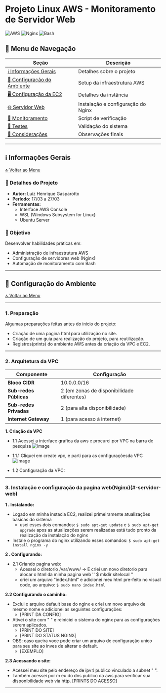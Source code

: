 #  Projeto Linux AWS - Monitoramento de Servidor Web

![AWS](https://img.shields.io/badge/AWS-%23FF9900.svg?style=for-the-badge&logo=amazon-aws&logoColor=white)
![Nginx](https://img.shields.io/badge/nginx-%23009639.svg?style=for-the-badge&logo=nginx&logoColor=white)
![Bash](https://img.shields.io/badge/bash-%23121011.svg?style=for-the-badge&logo=gnu-bash&logoColor=white)

## 📑 Menu de Navegação
| Seção | Descrição |
|-------|-----------|
| [ℹ️ Informações Gerais](#-informações-gerais) | Detalhes sobre o projeto |
| [🔧 Configuração do Ambiente](#-configuração-do-ambiente) | Setup da infraestrutura AWS |
| [🖥️ Configuração da EC2](#-configuração-da-ec2) | Detalhes da instância |
| [🌐 Servidor Web](#-servidor-web) | Instalação e configuração do Nginx |
| [🔔 Monitoramento](#-monitoramento) | Script de verificação |
| [🧪 Testes](#-testes) | Validação do sistema |
| [📝 Considerações](#-considerações) | Observações finais |

---

## ℹ️ Informações Gerais <a name="-informações-gerais"></a>
[🔝 Voltar ao Menu](#-menu-de-navegação)

### 📌 Detalhes do Projeto
- **Autor:** Luiz Henrique Gasparotto
- **Período:** 17/03 a 27/03
- **Ferramentas:**
  - Interface AWS Console
  - WSL (Windows Subsystem for Linux)
  - Ubuntu Server

### 🎯 Objetivo
Desenvolver habilidades práticas em:
- Administração de infraestrutura AWS
- Configuração de servidores web (Nginx)
- Automação de monitoramento com Bash

---


## 🔧 Configuração do Ambiente <a name="-configuração-do-ambiente"></a>
[🔝 Voltar ao Menu](#-menu-de-navegação)

---

### 1. Preparação 
Algumas preparações feitas antes do inicio do projeto:
- Criação de uma pagina html para utilização no site.
- Criação de um guia para realização do projeto, para reutilização.
- Registros(prints) do ambiente AWS antes da criação da VPC e EC2.


---
### 2. Arquitetura da VPC

| Componente | Configuração |
|------------|--------------|
| **Bloco CIDR** | 10.0.0.0/16 |
| **Sub-redes Públicas** | 2 (em zonas de disponibilidade diferentes) |
| **Sub-redes Privadas** | 2 (para alta disponibilidade) |
| **Internet Gateway** | 1 (para acesso à internet) |

**1. Criação da VPC**
- 1.1 Acessei a interface grafica da aws e procurei por VPC na barra de pesquisa
	![image](https://github.com/user-attachments/assets/2a3fd46f-a588-4c8c-b9e3-e19dcd88780d)
- 1.1.1 Cliquei em create vpc, e parti para as configuraçõesda VPC
   	 ![image](https://github.com/user-attachments/assets/4cdb9d1e-fb67-43e7-90ae-772768c1f83b)

- 1.2 Configuração da VPC:
---

### 3. Instalação e configuração da pagina web(Nginx)(#-servidor-web)

**1 . Instalando:**
  - Logado em minha instacia EC2, realizei primeiramente atualizações basicas do sistema
    - usei esses dois comandos: `$ sudo apt-get update` e `$ sudo apt-get upgrade` apos as atualizações serem realizadas está tudo pronto da realização da instalação do nginx
  - Instale o programa do nginx utilizando esses comandos:
	  `$ sudo apt-get install nginx -y`

**2 . Configurando:**
- 2.1 Criando pagina web:
	- Acessei o diretorio /var/www/ -> E criei um novo diretorio para alocar o html da minha pagina web '' $ mkdir sitelocal ''
	- criei um arquivo "index.html" e adicionei meu html pre-feito no visual code, ao arquivo: 
`$ sudo nano index.html`
  
**2.2 Configurando o caminho:**
- Exclui o arquivo default base do nginx e criei um novo arquivo de mesmo nome e adicionei as seguintes configurações:
	- [PRINT DA CONFIG]
- Ativei o site com " " e reiniciei o sistema do nginx para as configurações serem aplicados.
	- [PRINT DO SITE]
	- [PRINT DO STATUS NGINX]
- OBS: caso queira voce pode criar um arquivo de configuração unico para seu site ao inves de alterar o default.
	- [EXEMPLO]
  
**2.3 Acessando o site:**
- Acessei meu site pelo endereço de ipv4 publico vinculado a subnet " ".
- Também acessei por m	eu do dns publico da aws para verificar sua disponibilidade web via http.
[PRINTS DO ACESSO]
  
---





